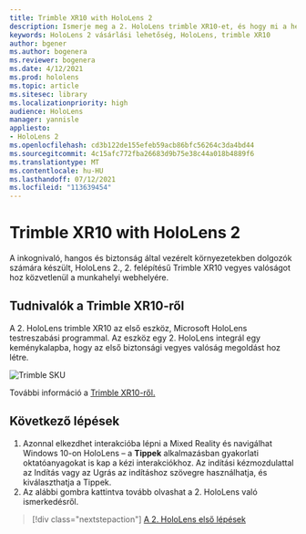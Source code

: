 ```yaml
---
title: Trimble XR10 with HoloLens 2
description: Ismerje meg a 2. HoloLens trimble XR10-et, és hogy mi a helyzet a sajátja lekért egyike után.
keywords: HoloLens 2 vásárlási lehetőség, HoloLens, trimble XR10
author: bgener
ms.author: bogenera
ms.reviewer: bogenera
ms.date: 4/12/2021
ms.prod: hololens
ms.topic: article
ms.sitesec: library
ms.localizationpriority: high
audience: HoloLens
manager: yannisle
appliesto:
- HoloLens 2
ms.openlocfilehash: cd3b122de155efeb59acb86bfc56264c3da4bd44
ms.sourcegitcommit: 4c15afc772fba26683d9b75e38c44a018b4889f6
ms.translationtype: MT
ms.contentlocale: hu-HU
ms.lasthandoff: 07/12/2021
ms.locfileid: "113639454"
---
```

# <a name="trimble-xr10-with-hololens-2"></a>Trimble XR10 with HoloLens 2

A inkognivaló, hangos és biztonság által vezérelt környezetekben dolgozók számára készült, HoloLens 2., 2. felépítésű Trimble XR10 vegyes valóságot hoz közvetlenül a munkahelyi webhelyére.

## <a name="learn-about-trimble-xr10"></a>Tudnivalók a Trimble XR10-ről

A 2. HoloLens trimble XR10 az első eszköz, Microsoft HoloLens testreszabási programmal. Az eszköz egy 2. HoloLens integrál egy keménykalapba, hogy az első biztonsági vegyes valóság megoldást hoz létre.

![Trimble SKU](./images/trimble-ed.png)

További információ a [Trimble XR10-ről.](https://fieldtech.trimble.com/en/product/trimble-xr10-with-hololens-2)

## <a name="next-steps"></a>Következő lépések

1. Azonnal elkezdhet interakcióba lépni a Mixed Reality és navigálhat Windows 10-on HoloLens – a **Tippek** alkalmazásban gyakorlati oktatóanyagokat is kap a kézi interakciókhoz. Az indítási kézmozdulattal az Indítás vagy az Ugrás az indításhoz szövegre használhatja, és kiválaszthatja a Tippek.
1. Az alábbi gombra kattintva tovább olvashat a 2. HoloLens való ismerkedésről.

> [!div class="nextstepaction"]
> [A 2. HoloLens első lépések](hololens2-basic-usage.md)